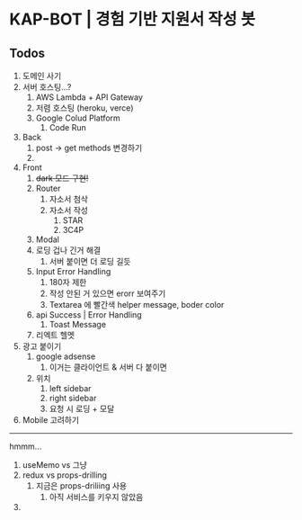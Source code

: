 # KAP-BOT | 경험 기반 지원서 작성 봇

## Todos

1. 도메인 사기
2. 서버 호스팅...?
   1. AWS Lambda + API Gateway
   2. 저렴 호스팅 (heroku, verce)
   3. Google Colud Platform
      1. Code Run
3. Back
   1. post -> get methods 변경하기
   2.
4. Front
   1. ~~dark 모드 구현!~~ 
   2. Router
      1. 자소서 첨삭
      2. 자소서 작성
         1. STAR
         2. 3C4P
   3. Modal
   4. 로딩 겁나 긴거 해결
      1. 서버 붙이면 더 로딩 길듯
   5. Input Error Handling
      1. 180자 제한
      2. 작성 안된 거 있으면 erorr 보여주기
      3. Textarea 에 빨간색 helper message, boder color
   6. api Success | Error Handling
      1. Toast Message
   7. 리엑트 헬멧
5. 광고 붙이기
   1. google adsense
      1. 이거는 클라이언트 & 서버 다 붙이면
   2. 위치
      1. left sidebar
      2. right sidebar
      3. 요청 시 로딩 + 모달
6. Mobile 고려하기

---

hmmm...

1. useMemo vs 그냥
2. redux vs props-drilling
   1. 지금은 props-driliing 사용
      1. 아직 서비스를 키우지 않았음
3.
